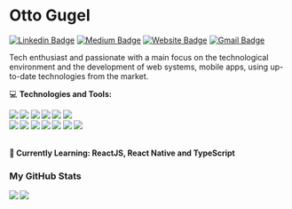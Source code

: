 # Otto Gugel

[![Linkedin Badge](https://img.shields.io/badge/-ottogugel-blue?style=flat&logo=Linkedin&logoColor=white&link=https://www.linkedin.com/in/jlim/)](https://www.linkedin.com/in/ottogugel/)
[![Medium Badge](https://img.shields.io/badge/-@ottogugel-000000?style=flat&labelColor=000000&logo=Medium&link=https://medium.com/@jessicalim)](https://medium.com/@ottogugel99)
[![Website Badge](https://img.shields.io/badge/-portfolio-47CCCC?style=flat&logo=Google-Chrome&logoColor=white&link=https://jessicalim.me)](https://ottogugel.vercel.app)
[![Gmail Badge](https://img.shields.io/badge/-ottogugel99-c14438?style=flat&logo=Gmail&logoColor=white&link=mailto:jessicalim813@gmail.com)](mailto:ottogugel99@gmail.com)

Tech enthusiast and passionate with a main focus on the technological environment and the development of web systems, mobile apps, using up-to-date technologies from the market.


💻 <strong>Technologies and Tools:<strong>
  <div>
  <img src="https://img.shields.io/badge/react-%2320232a.svg?style=for-the-badge&logo=react&logoColor=%2361DAFB" />
  <img src="https://img.shields.io/badge/react_native-%2320232a.svg?style=for-the-badge&logo=react&logoColor=%2361DAFB" />
  <img src="https://img.shields.io/badge/javascript-%23323330.svg?style=for-the-badge&logo=javascript&logoColor=%23F7DF1E" />
  <img src="https://img.shields.io/badge/java-%23ED8B00.svg?style=for-the-badge&logo=openjdk&logoColor=white" />
  <img src="https://img.shields.io/badge/typescript-%23007ACC.svg?style=for-the-badge&logo=typescript&logoColor=white"/>
  <img src="https://img.shields.io/badge/Insomnia-black?style=for-the-badge&logo=insomnia&logoColor=5849BE" />
  </div>
  <div>
    <img src="https://img.shields.io/badge/git-%23F05033.svg?style=for-the-badge&logo=git&logoColor=white" />
    <img src="https://img.shields.io/badge/tailwindcss-%2338B2AC.svg?style=for-the-badge&logo=tailwind-css&logoColor=white" />
    <img src="https://img.shields.io/badge/postgres-%23316192.svg?style=for-the-badge&logo=postgresql&logoColor=white" />
    <img src="https://img.shields.io/badge/figma-%23F24E1E.svg?style=for-the-badge&logo=figma&logoColor=white" />
    <img src="https://img.shields.io/badge/jira-%230A0FFF.svg?style=for-the-badge&logo=jira&logoColor=white" />
    <img src="https://img.shields.io/badge/Notion-%23000000.svg?style=for-the-badge&logo=notion&logoColor=white" />
    <img src="https://img.shields.io/badge/Trello-%23026AA7.svg?style=for-the-badge&logo=Trello&logoColor=white" />
  </div>
 <br>
 
 📖 **Currently Learning:** ReactJS, React Native and TypeScript
 
  ### My GitHub Stats 
  <div height="130">
  <img src="https://github-readme-stats.vercel.app/api?username=ottogugel&theme=dark&hide_border=true&include_all_commits=false&count_private=false" />
  <img src="https://github-readme-streak-stats.herokuapp.com/?user=ottogugel&theme=dark&hide_border=true"/>
  </div>
  
 ##
